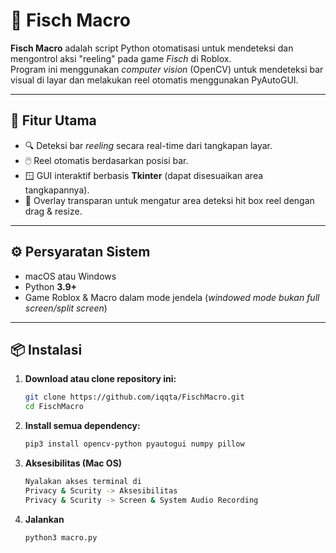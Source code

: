 # 🎣 Fisch Macro

**Fisch Macro** adalah script Python otomatisasi untuk mendeteksi dan mengontrol aksi "reeling" pada game *Fisch* di Roblox.  
Program ini menggunakan *computer vision* (OpenCV) untuk mendeteksi bar visual di layar dan melakukan reel otomatis menggunakan PyAutoGUI.

---
## 🧩 Fitur Utama

- 🔍 Deteksi bar *reeling* secara real-time dari tangkapan layar.
- 🖱️ Reel otomatis berdasarkan posisi bar.
- 🪟 GUI interaktif berbasis **Tkinter** (dapat disesuaikan area tangkapannya).
- 📏 Overlay transparan untuk mengatur area deteksi hit box reel dengan drag & resize.

---

## ⚙️ Persyaratan Sistem

- macOS atau Windows 
- Python **3.9+**
- Game Roblox & Macro dalam mode jendela (*windowed mode bukan full screen/split screen*)

---

## 📦 Instalasi

1. **Download atau clone repository ini:**
    ```bash
    git clone https://github.com/iqqta/FischMacro.git
    cd FischMacro

2. **Install semua dependency:**
    ```bash
    pip3 install opencv-python pyautogui numpy pillow

3. **Aksesibilitas (Mac OS)**
    ```bash
    Nyalakan akses terminal di
    Privacy & Scurity -> Aksesibilitas
    Privacy & Scurity -> Screen & System Audio Recording
    
5. **Jalankan**
    ```bash
    python3 macro.py


